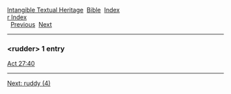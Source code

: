 [Intangible Textual Heritage](../../index)  [Bible](../index) 
[Index](index)   
[r Index](_r_)  
  [Previous](c09643)  [Next](c09645) 

------------------------------------------------------------------------

### &lt;rudder&gt; 1 entry

[Act 27:40](../kjv/act027.htm#040)  

------------------------------------------------------------------------

[Next: ruddy (4)](c09645)
